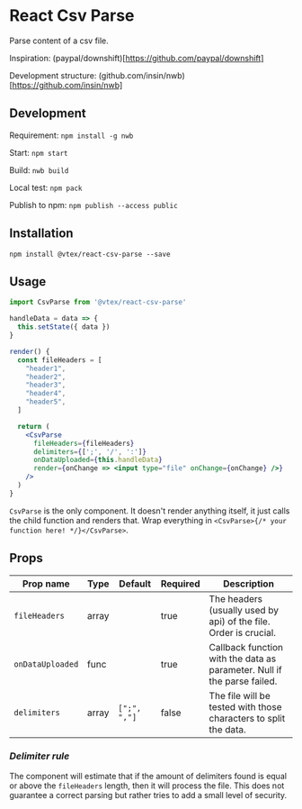 # React Csv Parse

Parse content of a csv file.

Inspiration: (paypal/downshift)[https://github.com/paypal/downshift]

Development structure: (github.com/insin/nwb)[https://github.com/insin/nwb]

## Development

Requirement: `npm install -g nwb`

Start: `npm start`

Build: `nwb build`

Local test: `npm pack`

Publish to npm: `npm publish --access public`

## Installation

```
npm install @vtex/react-csv-parse --save
```

## Usage

```js
import CsvParse from '@vtex/react-csv-parse'
```

```jsx
handleData = data => {
  this.setState({ data })
}
```

```jsx
render() {
  const fileHeaders = [
    "header1",
    "header2",
    "header3",
    "header4",
    "header5",
  ]

  return (
    <CsvParse
      fileHeaders={fileHeaders}
      delimiters={[';', '/', ':']}
      onDataUploaded={this.handleData}
      render={onChange => <input type="file" onChange={onChange} />}
    />
  )
}
```

`CsvParse` is the only component. It doesn't render anything itself, it just
calls the child function and renders that. Wrap everything in
`<CsvParse>{/* your function here! */}</CsvParse>`.

## Props

| Prop name        | Type  | Default      | Required | Description                                                             |
| ---------------- | ----- | ------------ | -------- | ----------------------------------------------------------------------- |
| `fileHeaders`    | array |              | true     | The headers (usually used by api) of the file. Order is crucial.        |
| `onDataUploaded` | func  |              | true     | Callback function with the data as parameter. Null if the parse failed. |
| `delimiters`     | array | `[";", ","]` | false    | The file will be tested with those characters to split the data.        |

### _Delimiter rule_

The component will estimate that if the amount of delimiters found is equal or above the `fileHeaders` length, then it will process the file. This does not guarantee a correct parsing but rather tries to add a small level of security.
